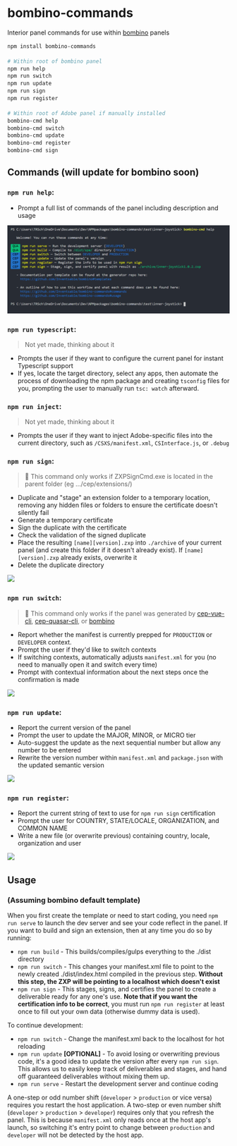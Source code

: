 # bombino-commands

Interior panel commands for use within [bombino](https://github.com/Inventsable/bombino) panels

```bash
npm install bombino-commands

# Within root of bombino panel
npm run help
npm run switch
npm run update
npm run sign
npm run register

# Within root of Adobe panel if manually installed
bombino-cmd help
bombino-cmd switch
bombino-cmd update
bombino-cmd register
bombino-cmd sign
```

## Commands (will update for bombino soon)

### `npm run help`:

- Prompt a full list of commands of the panel including description and usage

![](./assets/help.png)

### `npm run typescript`:

> Not yet made, thinking about it

- Prompts the user if they want to configure the current panel for instant Typescript support
- If yes, locate the target directory, select any apps, then automate the process of downloading the npm package and creating `tsconfig` files for you, prompting the user to manually run `tsc: watch` afterward.

### `npm run inject`:

> Not yet made, thinking about it

- Prompts the user if they want to inject Adobe-specific files into the current directory, such as `/CSXS/manifest.xml`, `CSInterface.js`, or `.debug`

### `npm run sign`:

> 🚩 This command only works if ZXPSignCmd.exe is located in the parent folder (eg .../cep/extensions/)

- Duplicate and "stage" an extension folder to a temporary location, removing any hidden files or folders to ensure the certificate doesn't silently fail
- Generate a temporary certificate
- Sign the duplicate with the certificate
- Check the validation of the signed duplicate
- Place the resulting `[name][version].zxp` into `./archive` of your current panel (and create this folder if it doesn't already exist). If `[name][version].zxp` already exists, overwrite it
- Delete the duplicate directory

![](https://thumbs.gfycat.com/MintyGlossyBobolink-size_restricted.gif)

### `npm run switch`:

> 🚩 This command only works if the panel was generated by [cep-vue-cli](https://github.com/Inventsable/generator-cep-vue-cli), [cep-quasar-cli](https://github.com/Inventsable/generator-cep-quasar-cli), or [bombino](https://github.com/Inventsable/bombino)

- Report whether the manifest is currently prepped for `PRODUCTION` or `DEVELOPER` context.
- Prompt the user if they'd like to switch contexts
- If switching contexts, automatically adjusts `manifest.xml` for you (no need to manually open it and switch every time)
- Prompt with contextual information about the next steps once the confirmation is made

![](https://thumbs.gfycat.com/DemandingPaltryAlbatross-size_restricted.gif)

### `npm run update`:

- Report the current version of the panel
- Prompt the user to update the MAJOR, MINOR, or MICRO tier
- Auto-suggest the update as the next sequential number but allow any number to be entered
- Rewrite the version number within `manifest.xml` and `package.json` with the updated semantic version

![](https://thumbs.gfycat.com/CreepyLastBittern-size_restricted.gif)

### `npm run register`:

- Report the current string of text to use for `npm run sign` certification
- Prompt the user for COUNTRY, STATE/LOCALE, ORGANIZATION, and COMMON NAME
- Write a new file (or overwrite previous) containing country, locale, organization and user

![](https://thumbs.gfycat.com/LonelyFemaleBobolink-size_restricted.gif)

## Usage

### (Assuming bombino default template)

When you first create the template or need to start coding, you need `npm run serve` to launch the dev server and see your code reflect in the panel. If you want to build and sign an extension, then at any time you do so by running:

- `npm run build` - This builds/compiles/gulps everything to the ./dist directory
- `npm run switch` - This changes your manifest.xml file to point to the newly created ./dist/index.html compiled in the previous step. **Without this step, the ZXP will be pointing to a localhost which doesn't exist**
- `npm run sign` - This stages, signs, and certifies the panel to create a deliverable ready for any one's use. **Note that if you want the certification info to be correct**, you must run `npm run register` at least once to fill out your own data (otherwise dummy data is used).

To continue development:

- `npm run switch` - Change the manifest.xml back to the localhost for hot reloading
- `npm run update` **[OPTIONAL]** - To avoid losing or overwriting previous code, it's a good idea to update the version after every `npm run sign`. This allows us to easily keep track of deliverables and stages, and hand off guaranteed deliverables without mixing them up.
- `npm run serve` - Restart the development server and continue coding

A one-step or odd number shift (`developer` > `production` or vice versa) requires you restart the host application. A two-step or even number shift (`developer` > `production` > `developer`) requires only that you refresh the panel. This is because `manifest.xml` only reads once at the host app's launch, so switching it's entry point to change between `production` and `developer` will not be detected by the host app.
